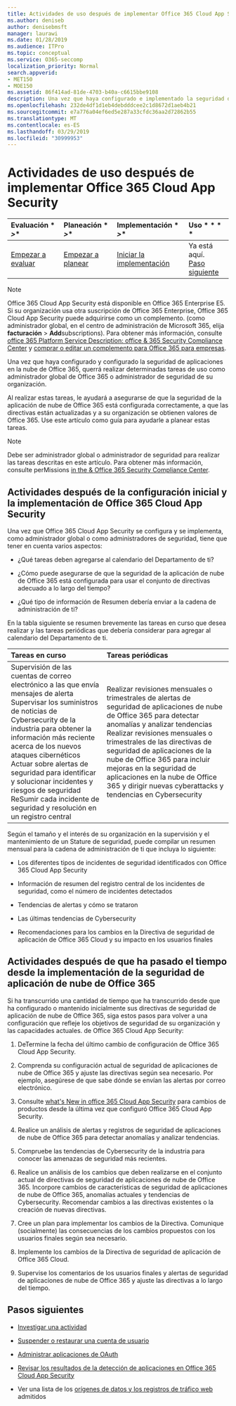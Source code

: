 ```yaml
---
title: Actividades de uso después de implementar Office 365 Cloud App Security
ms.author: deniseb
author: denisebmsft
manager: laurawi
ms.date: 01/28/2019
ms.audience: ITPro
ms.topic: conceptual
ms.service: O365-seccomp
localization_priority: Normal
search.appverid:
- MET150
- MOE150
ms.assetid: 86f414ad-81de-4703-b40a-c6615bbe9108
description: Una vez que haya configurado e implementado la seguridad de aplicaciones de nube de Office 365, querrá realizar ciertas tareas para asegurarse de que la configuración es correcta y de que está preparado para realizar revisiones periódicas.
ms.openlocfilehash: 232de4df1d1eb4debdddcee2c1d8672d1aeb4b21
ms.sourcegitcommit: e7a776a04ef6ed5e287a33cfdc36aa2d72862b55
ms.translationtype: MT
ms.contentlocale: es-ES
ms.lasthandoff: 03/29/2019
ms.locfileid: "30999953"
---
```

# <a name="utilization-activities-after-rolling-out-office-365-cloud-app-security"></a>Actividades de uso después de implementar Office 365 Cloud App Security
  
|Evaluación * *\>**|Planeación * *\>**|Implementación * *\>**|Uso * * * *|
|:-----|:-----|:-----|:-----|
|[Empezar a evaluar](office-365-cas-overview.md) <br/> |[Empezar a planear](get-ready-for-office-365-cas.md) <br/> |[Iniciar la implementación](turn-on-office-365-cas.md) <br/> |Ya está aquí.  <br/> [Paso siguiente](review-office-365-cas-alerts.md) <br/> |
   
> [!NOTE]
> Office 365 Cloud App Security está disponible en Office 365 Enterprise E5. Si su organización usa otra suscripción de Office 365 Enterprise, Office 365 Cloud App Security puede adquirirse como un complemento. (como administrador global, en el centro de administración de Microsoft 365, elija **facturación** \> **Add**subscriptions). Para obtener más información, consulte [office 365 Platform Service Description: office &amp; 365 Security Compliance Center](https://docs.microsoft.com/office365/servicedescriptions/office-365-platform-service-description/office-365-securitycompliance-center) y [comprar o editar un complemento para Office 365 para empresas](https://support.office.com/article/4e7b57d6-b93b-457d-aecd-0ea58bff07a6). 
  
Una vez que haya configurado y configurado la seguridad de aplicaciones en la nube de Office 365, querrá realizar determinadas tareas de uso como administrador global de Office 365 o administrador de seguridad de su organización. 

Al realizar estas tareas, le ayudará a asegurarse de que la seguridad de la aplicación de nube de Office 365 está configurada correctamente, a que las directivas están actualizadas y a su organización se obtienen valores de Office 365. Use este artículo como guía para ayudarle a planear estas tareas.
  
> [!NOTE]
> Debe ser administrador global o administrador de seguridad para realizar las tareas descritas en este artículo. Para obtener más información, consulte perMissions [in the &amp; Office 365 Security Compliance Center](permissions-in-the-security-and-compliance-center.md). 
    
## <a name="activities-after-the-initial-configuration-and-rollout-of-office-365-cloud-app-security"></a>Actividades después de la configuración inicial y la implementación de Office 365 Cloud App Security

Una vez que Office 365 Cloud App Security se configura y se implementa, como administrador global o como administradores de seguridad, tiene que tener en cuenta varios aspectos:
  
- ¿Qué tareas deben agregarse al calendario del Departamento de ti?
    
- ¿Cómo puede asegurarse de que la seguridad de la aplicación de nube de Office 365 está configurada para usar el conjunto de directivas adecuado a lo largo del tiempo?
    
- ¿Qué tipo de información de Resumen debería enviar a la cadena de administración de ti?
    
En la tabla siguiente se resumen brevemente las tareas en curso que desea realizar y las tareas periódicas que debería considerar para agregar al calendario del Departamento de ti.
  
|**Tareas en curso**|**Tareas periódicas**|
|:-----|:-----|
| Supervisión de las cuentas de correo electrónico a las que envía mensajes de alerta  <br/>  Supervisar los suministros de noticias de Cybersecurity de la industria para obtener la información más reciente acerca de los nuevos ataques cibernéticos  <br/>  Actuar sobre alertas de seguridad para identificar y solucionar incidentes y riesgos de seguridad  <br/>  ReSumir cada incidente de seguridad y resolución en un registro central  <br/> | Realizar revisiones mensuales o trimestrales de alertas de seguridad de aplicaciones de nube de Office 365 para detectar anomalías y analizar tendencias  <br/>  Realizar revisiones mensuales o trimestrales de las directivas de seguridad de aplicaciones de la nube de Office 365 para incluir mejoras en la seguridad de aplicaciones en la nube de Office 365 y dirigir nuevas cyberattacks y tendencias en Cybersecurity  <br/> |
   
Según el tamaño y el interés de su organización en la supervisión y el mantenimiento de un Stature de seguridad, puede compilar un resumen mensual para la cadena de administración de ti que incluya lo siguiente:
  
- Los diferentes tipos de incidentes de seguridad identificados con Office 365 Cloud App Security
    
- Información de resumen del registro central de los incidentes de seguridad, como el número de incidentes detectados
    
- Tendencias de alertas y cómo se trataron
    
- Las últimas tendencias de Cybersecurity
    
- Recomendaciones para los cambios en la Directiva de seguridad de aplicación de Office 365 Cloud y su impacto en los usuarios finales
    
## <a name="activities-after-time-has-passed-since-rolling-out-office-365-cloud-app-security"></a>Actividades después de que ha pasado el tiempo desde la implementación de la seguridad de aplicación de nube de Office 365

Si ha transcurrido una cantidad de tiempo que ha transcurrido desde que ha configurado o mantenido inicialmente sus directivas de seguridad de aplicación de nube de Office 365, siga estos pasos para volver a una configuración que refleje los objetivos de seguridad de su organización y las capacidades actuales. de Office 365 Cloud App Security:
  
1. DeTermine la fecha del último cambio de configuración de Office 365 Cloud App Security.
    
2. Comprenda su configuración actual de seguridad de aplicaciones de nube de Office 365 y ajuste las directivas según sea necesario. Por ejemplo, asegúrese de que sabe dónde se envían las alertas por correo electrónico.
    
3. Consulte [what's New in office 365 Cloud App Security](new-in-office-365-cas.md) para cambios de productos desde la última vez que configuró Office 365 Cloud App Security. 
    
4. Realice un análisis de alertas y registros de seguridad de aplicaciones de nube de Office 365 para detectar anomalías y analizar tendencias.
    
5. Compruebe las tendencias de Cybersecurity de la industria para conocer las amenazas de seguridad más recientes.
    
6. Realice un análisis de los cambios que deben realizarse en el conjunto actual de directivas de seguridad de aplicaciones de nube de Office 365. Incorpore cambios de características de seguridad de aplicaciones de nube de Office 365, anomalías actuales y tendencias de Cybersecurity. Recomendar cambios a las directivas existentes o la creación de nuevas directivas.
    
7. Cree un plan para implementar los cambios de la Directiva. Comunique (socialmente) las consecuencias de los cambios propuestos con los usuarios finales según sea necesario.
    
8. Implemente los cambios de la Directiva de seguridad de aplicación de Office 365 Cloud.
    
9. Supervise los comentarios de los usuarios finales y alertas de seguridad de aplicaciones de nube de Office 365 y ajuste las directivas a lo largo del tiempo.
    
## <a name="next-steps"></a>Pasos siguientes

- [Investigar una actividad](investigate-an-activity-in-office-365-cas.md)
    
- [Suspender o restaurar una cuenta de usuario](suspend-or-restore-an-account-in-ocas.md)
    
- [Administrar aplicaciones de OAuth](manage-app-permissions-in-ocas.md)
    
- [Revisar los resultados de la detección de aplicaciones en Office 365 Cloud App Security](review-app-discovery-findings-in-ocas.md)
    
- Ver una lista de los [orígenes de datos y los registros de tráfico web](web-traffic-logs-and-data-sources-for-ocas.md) admitidos
    

